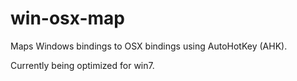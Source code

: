 # win-osx-map
Maps Windows bindings to OSX bindings using AutoHotKey (AHK).

Currently being optimized for win7.
